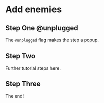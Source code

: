 # Add enemies

## Step One @unplugged

The `@unplugged` flag makes the step a popup.

## Step Two

Further tutorial steps here.

## Step Three

The end!